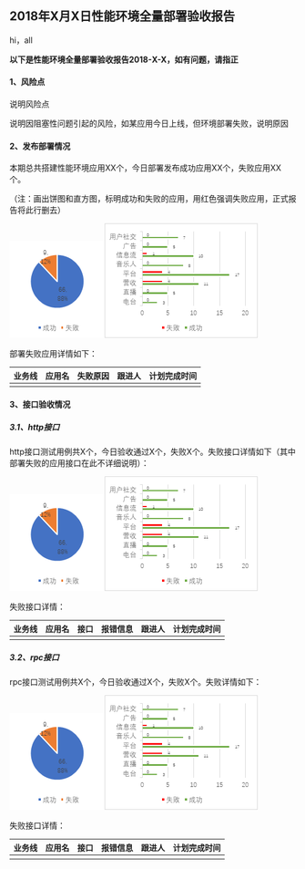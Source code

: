 ## 2018年X月X日性能环境全量部署验收报告

hi，all

**以下是性能环境全量部署验收报告2018-X-X，如有问题，请指正**

#### 1、风险点

说明风险点

说明因阻塞性问题引起的风险，如某应用今日上线，但环境部署失败，说明原因

#### 2、发布部署情况

本期总共搭建性能环境应用XX个，今日部署发布成功应用XX个，失败应用XX个。

（注：画出饼图和直方图，标明成功和失败的应用，用红色强调失败应用，正式报告将此行删去）

![](/assets/饼图.png)![](/assets/直方图.png)

部署失败应用详情如下：

| 业务线 | 应用名 | 失败原因 | 跟进人 | 计划完成时间 |
| :--- | :--- | :--- | :--- | :--- |
|  |  |  |  |  |

#### 3、接口验收情况

##### 3.1、http接口

http接口测试用例共X个，今日验收通过X个，失败X个。失败接口详情如下（其中部署失败的应用接口在此不详细说明）：

![](/assets/饼图.png)![](/assets/直方图.png)

失败接口详情：

| 业务线 | 应用名 | 接口 | 报错信息 | 跟进人 | 计划完成时间 |
| :--- | :--- | :--- | :--- | :--- | :--- |
|  |  |  |  |  |  |

##### 3.2、rpc接口

rpc接口测试用例共X个，今日验收通过X个，失败X个。失败详情如下：

![](/assets/饼图.png)![](/assets/直方图.png)

失败接口详情：

| 业务线 | 应用名 | 接口 | 报错信息 | 跟进人 | 计划完成时间 |
| :--- | :--- | :--- | :--- | :--- | :--- |
|  |  |  |  |  |  |



